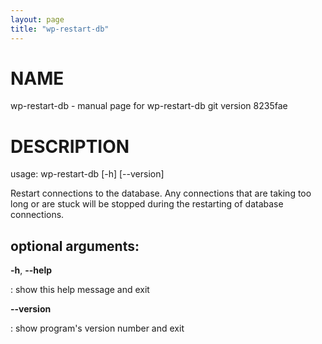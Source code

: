 ```yaml
---
layout: page
title: "wp-restart-db"
---
```



NAME
====

wp-restart-db - manual page for wp-restart-db git version 8235fae

DESCRIPTION
===========

usage: wp-restart-db \[-h\] \[\--version\]

Restart connections to the database. Any connections that are taking too
long or are stuck will be stopped during the restarting of database
connections.

optional arguments:
-------------------

**-h**, **\--help**

:   show this help message and exit

**\--version**

:   show program\'s version number and exit
